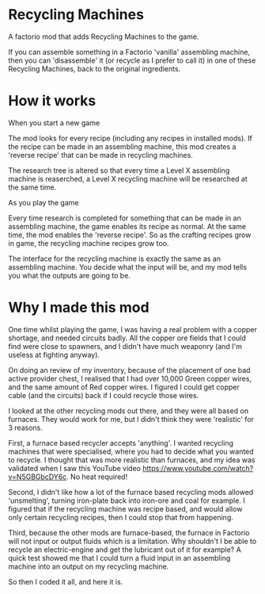 # Recycling Machines
A factorio mod that adds Recycling Machines to the game.

If you can assemble something in a Factorio 'vanilla' assembling machine, then you can 'disassemble' it (or recycle as I
prefer to call it) in one of these Recycling Machines, back to the original ingredients.

# How it works

When you start a new game

The mod looks for every recipe (including any recipes in installed mods). If the recipe can be made in an
assembling machine, this mod creates a 'reverse recipe' that can be made in recycling machines.

The research tree is altered so that every time a Level X assembling machine is reaserched, a Level X recycling machine
will be researched at the same time.

As you play the game

Every time research is completed for something that can be made in an assembling machine, the game enables its recipe as normal.
At the same time, the mod enables the 'reverse recipe'. So as the crafting recipes grow in game, the recycling machine recipes grow too.

The interface for the recycling machine is exactly the same as an assembling machine. You decide what the input will be,
and my mod tells you what the outputs are going to be.

# Why I made this mod

One time whilst playing the game, I was having a real problem with a copper shortage, and needed circuits badly. All the copper ore
fields that I could find were close to spawners, and I didn't have much weaponry (and I'm useless at fighting anyway).

On doing an review of my inventory, because of the placement of one bad active provider chest, I realised that I had over 10,000
Green copper wires, and the same amount of Red copper wires. I figured I could get copper cable (and the circuits) back
if I could recycle those wires.

I looked at the other recycling mods out there, and they were all based on furnaces. They would work for me, but I didn't think
they were 'realistic' for 3 reasons.

First, a furnace based recycler accepts 'anything'. I wanted recycling machines that were specialised,
where you had to decide what you wanted to recycle. I thought that was more realistic than furnaces, and my idea was validated when I
saw this YouTube video https://www.youtube.com/watch?v=N5GBGbcDY6c. No heat required!

Second, I didn't like how a lot of the furnace based recycling mods allowed 'unsmelting', turning iron-plate back into iron-ore and coal
for example. I figured that if the recycling machine was recipe based, and would allow only certain recycling recipes, then I
could stop that from happening.

Third, because the other mods are furnace-based, the furnace in Factorio will not input or output fluids which is a limitation.
Why shouldn't I be able to recycle an electric-engine and get the lubricant out of it for example? A quick test showed me that I could
turn a fluid input in an assembling machine into an output on my recycling machine.

So then I coded it all, and here it is.